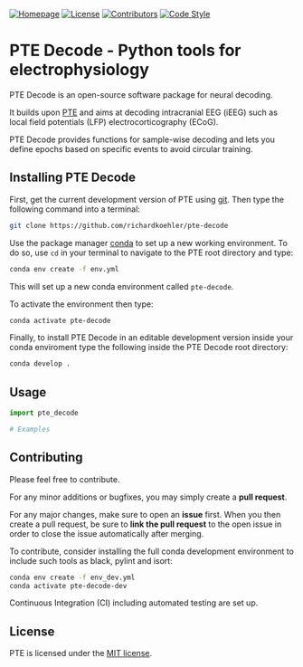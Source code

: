 [![Homepage][homepage-shield]][homepage-url]
[![License][license-shield]][license-url]
[![Contributors][contributors-shield]][contributors-url]
[![Code Style][codestyle-shield]][codestyle-url]


# PTE Decode - Python tools for electrophysiology

PTE Decode is an open-source software package for neural decoding.

It builds upon [PTE](https://github.com/richardkoehler/pte) and aims at decoding intracranial EEG (iEEG) such as local field potentials (LFP) electrocorticography (ECoG).

PTE Decode provides functions for sample-wise decoding and lets you define epochs based on specific events to avoid circular training.

## Installing PTE Decode

First, get the current development version of PTE using [git](https://git-scm.com/). Then type the following command into a terminal:

```bash
git clone https://github.com/richardkoehler/pte-decode
```

Use the package manager [conda](https://docs.conda.io/projects/conda/en/latest/index.html) to set up a new working environment. To do so, use ``cd`` in your terminal to navigate to the PTE root directory and type:

```bash
conda env create -f env.yml
```

This will set up a new conda environment called ``pte-decode``.

To activate the environment then type:

```bash
conda activate pte-decode
```

Finally, to install PTE Decode in an editable development version inside your conda enviroment type the following inside the PTE Decode root directory:

```bash
conda develop .
```

## Usage

```python
import pte_decode

# Examples
```

## Contributing
Please feel free to contribute. 

For any minor additions or bugfixes, you may simply create a **pull request**. 

For any major changes, make sure to open an **issue** first. When you then create a pull request, be sure to **link the pull request** to the open issue in order to close the issue automatically after merging.

To contribute, consider installing the full conda development environment to include such tools as black, pylint and isort:

```bash
conda env create -f env_dev.yml
conda activate pte-decode-dev
```

Continuous Integration (CI) including automated testing are set up.

## License
PTE is licensed under the [MIT license](license-url).

<!-- MARKDOWN LINKS & IMAGES -->
<!-- https://www.markdownguide.org/basic-syntax/#reference-style-links -->
[homepage-shield]: https://img.shields.io/static/v1?label=Homepage&message=ICN&logoColor=black&labelColor=grey&logoWidth=20&color=9cf&style=for-the-badge
[homepage-url]: https://www.icneuromodulation.org/
[contributors-shield]: https://img.shields.io/github/contributors/richardkoehler/pte.svg?style=for-the-badge
[contributors-url]: https://github.com/richardkoehler/pte/graphs/contributors
[license-shield]: https://img.shields.io/static/v1?label=License&message=MIT&logoColor=black&labelColor=grey&logoWidth=20&color=yellow&style=for-the-badge
[license-url]: https://github.com/richardkoehler/pte/blob/main/LICENSE/
[codestyle-shield]: https://img.shields.io/static/v1?label=CodeStyle&message=black&logoColor=black&labelColor=grey&logoWidth=20&color=black&style=for-the-badge
[codestyle-url]: https://github.com/psf/black
